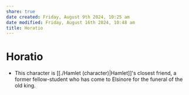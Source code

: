 ```yaml
---
share: true
date created: Friday, August 9th 2024, 10:25 am
date modified: Friday, August 16th 2024, 10:48 am
title: Horatio
---
```


# Horatio

- This character is [[./Hamlet (character)|Hamlet]]'s closest friend, a former fellow-student who has come to Elsinore for the funeral of the old king.